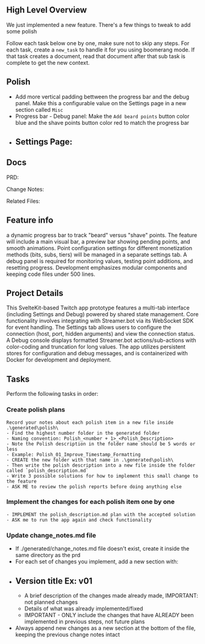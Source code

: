## High Level Overview
 We just implemented a new feature. There's a few things to tweak to add some polish

  Follow each task below one by one, make sure not to skip any steps. For each task, create a `new_task` to handle it for you using boomerang mode. If that task creates a document, read that document after that sub task is complete to get the new context.

## Polish

- Add more vertical padding bettween the progress bar and the debug panel. Make this a configurable value on the Settings page in a new section called `Misc`
- Progress bar - Debug panel: Make the `Add beard points` button color blue and the shave points button color red to match the progress bar
- Settings Page:
  - 

## Docs

PRD: 

Change Notes:

Related Files: 

## Feature info

a dynamic progress bar to track "beard" versus "shave" points. The feature will include a main visual bar, a preview bar showing pending points, and smooth animations. Point configuration settings for different monetization methods (bits, subs, tiers) will be managed in a separate settings tab. A debug panel is required for monitoring values, testing point additions, and resetting progress. Development emphasizes modular components and keeping code files under 500 lines.
 
## Project Details

This SvelteKit-based Twitch app prototype features a multi-tab interface (including Settings and Debug) powered by shared state management. Core functionality involves integrating with Streamer.bot via its WebSocket SDK for event handling. The Settings tab allows users to configure the connection (host, port, hidden arguments) and view the connection status. A Debug console displays formatted Streamer.bot actions/sub-actions with color-coding and truncation for long values. The app utilizes persistent stores for configuration and debug messages, and is containerized with Docker for development and deployment.

## Tasks
Perform the following tasks in order:

### Create polish plans
```
Record your notes about each polish item in a new file inside .\generated\polish\
- Find the highest number folder in the generated folder
- Naming convention: Polish_<number + 1>_<Polish_Description>
- Note the Polish description in the folder name should be 5 words or less
- Example: Polish_01_Improve_Timestamp_Formatting
- CREATE the new folder with that name in .\generated\polish\
- Then write the polish description into a new file inside the folder called `polish_description.md`
- Write 3 possible solutions for how to implement this small change to the feature
- ASK ME to review the polish reports before doing anything else
```

### Implement the changes for each polish item one by one
```
- IMPLEMENT the polish_description.md plan with the accepted solution
- ASK me to run the app again and check functionality
```

### Update change_notes.md file
 - If ./generated/change_notes.md file doesn't exist, create it inside the same directory as the prd
 - For each set of changes you implement, add a new section with:
  - ## Version title Ex: v01
    - A brief description of the changes made already made, IMPORTANT: not planned changes
    - Details of what was already implemented/fixed
    - IMPORTANT - ONLY include the changes that have ALREADY been implemented in previous steps, not future plans
 - Always append new changes as a new section at the bottom of the file, keeping the previous change notes intact
